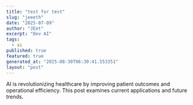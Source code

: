 ```yaml
---
title: "test for test"
slug: "jeeeth"
date: "2025-07-09"
author: "JEet"
excerpt: "Dev AI"
tags:
  - ai
published: true
featured: true
generated_at: "2025-08-30T06:30:41.553351"
layout: "post"
---
```


AI is revolutionizing healthcare by improving patient outcomes and operational efficiency. This post examines current applications and future trends.